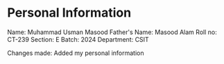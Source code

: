 # Personal Information
Name: Muhammad Usman Masood
Father's Name: Masood Alam
Roll no: CT-239
Section: E
Batch: 2024
Department: CSIT

Changes made: Added my personal information


